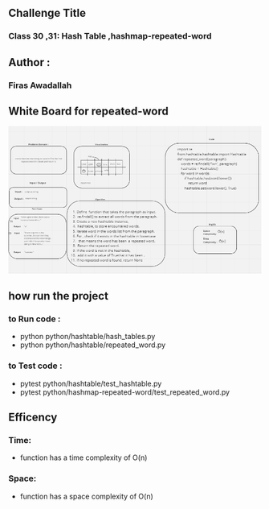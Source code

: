 ## Challenge Title
### Class 30 ,31: Hash Table ,hashmap-repeated-word
## Author :
### Firas Awadallah
## White Board for repeated-word
![repeated_word](./Capture.PNG)
## how run the project 
### to Run  code : 
* python python/hashtable/hash_tables.py
* python python/hashtable/repeated_word.py
### to Test code : 
* pytest python/hashtable/test_hashtable.py 
* pytest python/hashmap-repeated-word/test_repeated_word.py 
## Efficency
### Time: 
* function has a time complexity of O(n)
### Space:
* function has a space complexity of  O(n)